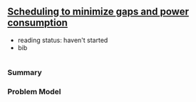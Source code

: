 ## [Scheduling to minimize gaps and power consumption](http://link.springer.com/article/10.1007%2Fs10951-012-0309-6)

- reading status: haven't started
- bib
```
```

### Summary

### Problem Model

